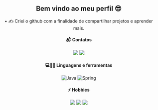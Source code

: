 <div align=center >

  ## Bem vindo ao meu perfil 😎
 

• ✍ Criei o github com a finalidade de compartilhar projetos e aprender mais.

#### 📬 Contatos 
<p align="center"> 
  
[<img src="https://img.shields.io/badge/linkedin-%230077B5.svg?&style=for-the-badge&logo=linkedin&logoColor=white" />](https://www.linkedin.com/in/rene-junior-032845213/)  <a href="mailto:renecfjunior99@gmail.com"><img src="https://img.shields.io/static/v1?label=&message=E-mail&color=red&style=for-the-badge&logo=gmail"/></a>
</p>


#### 💻👨‍💻 Linguagens e ferramentas 
<p align="center">
  <img alt="Java" src="https://img.shields.io/badge/java-%23ED8B00.svg?style=for-the-badge&logo=java&logoColor=white"/>   <img alt="Spring" src="https://img.shields.io/badge/spring-%236DB33F.svg?style=for-the-badge&logo=spring&logoColor=white"/>
</p>    

#### ⚡ Hobbies
<p align="center">
<img src="https://img.shields.io/static/v1?label=&message=@renecfjunior&color=green&logoColor=black&style=for-the-badge&logo=xbox"/>  <img src="https://img.shields.io/static/v1?label=&message=renecfjunior&color=gray&logoColor=black&style=for-the-badge&logo=steam"/>  <img src="https://img.shields.io/static/v1?label=&message=@JrRene11&color=blue&logoColor=black&style=for-the-badge&logo=twitter"/>
</p>
  <div/>

<!--
**renecfjunior/renecfjunior** is a ✨ _special_ ✨ repository because its `README.md` (this file) appears on your GitHub profile.

<img alt="JavaScript" src="https://img.shields.io/badge/javascript-%23323330.svg?style=for-the-badge&logo=javascript&logoColor=%23F7DF1E"/> 

Here are some ideas to get you started:

- 🔭 I’m currently working on ...
- 🌱 I’m currently learning ...
- 👯 I’m looking to collaborate on ...
- 🤔 I’m looking for help with ...
- 💬 Ask me about ...
- 📫 How to reach me: ...
- 😄 Pronouns: ...
- ⚡ Fun fact: ...
-->
